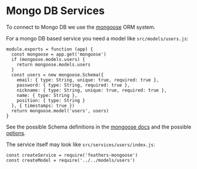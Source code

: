 # Mongo DB Services

To connect to Mongo DB we use the [mongoose](http://mongoosejs.com/) ORM system.

For a mongo DB based service you need a model like `src/models/users.js`:

    module.exports = function (app) {
      const mongoose = app.get('mongoose')
      if (mongoose.models.users) {
        return mongoose.models.users
      }
      const users = new mongoose.Schema({
        email: { type: String, unique: true, required: true },
        password: { type: String, required: true },
        nickname: { type: String, unique: true, required: true },
        name: { type: String },
        position: { type: String }
      }, { timestamps: true })
      return mongoose.model('users', users)
    }

See the possible Schema definitions in the [mongoose docs](http://mongoosejs.com/docs/schematypes.html) and the possible
[options](http://mongoosejs.com/docs/api.html#schema_Schema).

The service itself may look like `src/services/users/index.js`:

    const createService = require('feathers-mongoose')
    const createModel = require('../../models/users')

